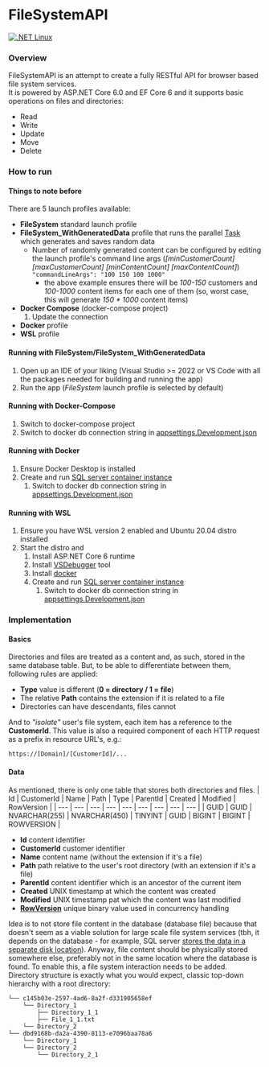# FileSystemAPI
[![.NET Linux](https://github.com/zagorec92/FileSystemAPI/actions/workflows/dotnet.yml/badge.svg)](https://github.com/zagorec92/FileSystemAPI/actions/workflows/dotnet.yml)

### Overview
FileSystemAPI is an attempt to create a fully RESTful API for browser based file system services.  
It is powered by ASP.NET Core 6.0 and EF Core 6 and it supports basic operations on files and directories:
* Read
* Write
* Update
* Move
* Delete

### How to run
#### Things to note before
There are 5 launch profiles available:
* **FileSystem** standard launch profile
* **FileSystem_WithGeneratedData** profile that runs the parallel [Task](https://learn.microsoft.com/en-us/dotnet/api/system.threading.tasks.task?view=net-6.0) which generates and saves random data
    * Number of randomly generated content can be configured by editing the launch profile's command line args (_[minCustomerCount] [maxCustomerCount] [minContentCount] [maxContentCount]_)  
    ```"commandLineArgs": "100 150 100 1000"```
      * the above example ensures there will be _100-150_ customers and _100-1000_ content items for each one of them (so, worst case, this will generate _150 * 1000_ content items)
* **Docker Compose** (docker-compose project)
  1. Update the connection
* **Docker** profile
* **WSL** profile
#### Running with FileSystem/FileSystem_WithGeneratedData
1. Open up an IDE of your liking (Visual Studio >= 2022 or VS Code with all the packages needed for building and running the app)
2. Run the app (_FileSystem_ launch profile is selected by default)
#### Running with Docker-Compose
  1. Switch to docker-compose project
  2. Switch to docker db connection string in [appsettings.Development.json](https://github.com/zagorec92/FileSystemAPI/blob/master/FileSystemAPI/FileSystem.API/appsettings.Development.json#L10)
#### Running with Docker
  1. Ensure Docker Desktop is installed
  2. Create and run [SQL server container instance](https://learn.microsoft.com/en-us/sql/linux/quickstart-install-connect-docker?view=sql-server-ver16&pivots=cs1-cmd)
      1. Switch to docker db connection string in [appsettings.Development.json](https://github.com/zagorec92/FileSystemAPI/blob/master/FileSystemAPI/FileSystem.API/appsettings.Development.json#L10)
#### Running with WSL
  1. Ensure you have WSL version 2 enabled and Ubuntu 20.04 distro installed
  2. Start the distro and
      1. Install ASP.NET Core 6 runtime
      2. Install [VSDebugger](https://vsdebugger.azureedge.net/vsdbg-17-4-11017-1/vsdbg-linux-x64.tar.gz) tool
      3. Install [docker](https://docs.docker.com/engine/install/ubuntu/)
      4. Create and run [SQL server container instance](https://learn.microsoft.com/en-us/sql/linux/quickstart-install-connect-docker?view=sql-server-ver16&pivots=cs1-cmd)
          1. Switch to docker db connection string in [appsettings.Development.json](https://github.com/zagorec92/FileSystemAPI/blob/master/FileSystemAPI/FileSystem.API/appsettings.Development.json#L10)

### Implementation
#### Basics
Directories and files are treated as a content and, as such, stored in the same database table. But, to be able to differentiate between them, following rules are applied:
* **Type** value is different (**0 = directory / 1 = file**)
* The relative **Path** contains the extension if it is related to a file
* Directories can have descendants, files cannot  

And to _"isolate"_ user's file system, each item has a reference to the **CustomerId**. This value is also a required component of each HTTP request as a prefix in resource URL's, e.g.:
```
https://[Domain]/[CustomerId]/...
```
#### Data 
As mentioned, there is only one table that stores both directories and files.
| Id  | CustomerId | Name | Path | Type | ParentId | Created | Modified | RowVersion |
| --- | --- | --- | --- | --- | --- | --- | --- | --- |
| GUID  | GUID  | NVARCHAR(255) | NVARCHAR(450) | TINYINT  | GUID | BIGINT  | BIGINT  | ROWVERSION |

* **Id** content identifier
* **CustomerId** customer identifier
* **Name** content name (without the extension if it's a file)
* **Path** path relative to the user's root directory (with an extension if it's a file)
* **ParentId** content identifier which is an ancestor of the current item
* **Created** UNIX timestamp at which the content was created
* **Modified** UNIX timestamp pat which the content was last modified
* **[RowVersion](https://learn.microsoft.com/en-us/sql/t-sql/data-types/rowversion-transact-sql?view=sql-server-ver16)** unique binary value used in concurrency handling

Idea is to not store file content in the database (database file) because that doesn't seem as a viable solution for large scale file system services (tbh, it depends on the database - for example, SQL server [stores the data in a separate disk location](https://learn.microsoft.com/en-us/sql/relational-databases/blob/filestream-sql-server?view=sql-server-ver16)). Anyway, file content should be physically stored somewhere else, preferably not in the same location where the database is found. To enable this, a file system interaction needs to be added.  
Directory structure is exactly what you would expect, classic top-down hierarchy with a root directory:
```
└── c145b03e-2597-4ad6-8a2f-d331905658ef
    └── Directory_1
        ├── Directory_1_1
        ├── File_1_1.txt     
    └── Directory_2
└── dbd9168b-da2a-4390-8113-e7096baa78a6
    └── Directory_1   
    └── Directory_2
        └── Directory_2_1
```

